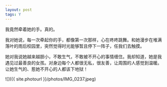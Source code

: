 ```yaml
---
layout: post
tags: Y
---
```


我竟然牵着她的手。真的。

我对她说，每一次牵起你的手，都像第一次那样，心在咚咚跳舞。和她漫步在堆满落叶的雨后校园里，突然觉得时光能够暂且停下一阵子，任我们去触摸。

她对我说她越来越胆小，不敢生气，不敢被不开心的事情缠住。我却知道，她是我遇见过最善良的女孩。对身边每个人都很无私，很友善，让周围的人感觉到温暖。让她生气的、惹她不开心的人都该下地狱！

![]({{ site.photourl }}/photos/IMG_0237.jpeg)
